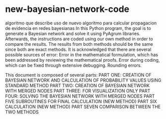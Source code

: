 # new-bayesian-network-code
algoritmo que describe uso de nuevo algoritmo para calcular propagacion de evidencia en redes bayesianas
In this Python program, the goal is to generate a Bayesian network and solve it using PyAgrum libraries. Afterwards, the instructions are coded using our own method in order to compare the results. The results from both methods should be the same since both are exact methods.
It is acknowledged that there are several possible sources of error:
Error in the mathematical formulation, which has been addressed by reviewing the mathematical proofs.
Error during coding, which can be fixed through extensive debugging.
Rounding errors.

This document is composed of several parts:
PART ONE: CREATION OF BAYESIAN NETWORK AND CALCULATION OF PROBABILITY VALUES USING STANDARD METHOD
PART TWO: CREATION OF BAYESIAN NETWORK WITH MERGED NODES
PART THREE: FOR VISUALIZATION ONLY
PART FOUR: SOLVING THE BAYESIAN NETWORK WITH MERGED NODES
PART FIVE SUBROUTINES FOR FINAL CALCULATION (NEW METHOD)
PART SIX CALCULATION (NEW METHOD)
PART SEVEN COMPARISON BETWEEN THE TWO METHODS
